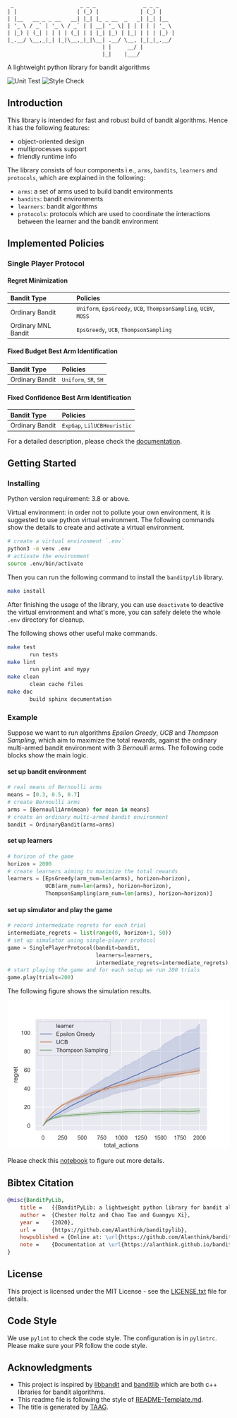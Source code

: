 ```
 _                     _ _ _               _ _ _     
| |                   | (_) |             | (_) |    
| |__   __ _ _ __   __| |_| |_ _ __  _   _| |_| |__  
| '_ \ / _` | '_ \ / _` | | __| '_ \| | | | | | '_ \ 
| |_) | (_| | | | | (_| | | |_| |_) | |_| | | | |_) |
|_.__/ \__,_|_| |_|\__,_|_|\__| .__/ \__, |_|_|_.__/ 
                              | |     __/ |          
                              |_|    |___/                
```

A lightweight python library for bandit algorithms

![Unit Test](https://github.com/Alanthink/banditpylib/workflows/Unit%20Test/badge.svg?branch=master) ![Style Check](https://github.com/Alanthink/banditpylib/workflows/Style%20Check/badge.svg?branch=master)

## Introduction

This library is intended for fast and robust build of bandit algorithms. Hence it has the following features:

* object-oriented design
* multiprocesses support
* friendly runtime info

The library consists of four components i.e., `arms`, `bandits`, `learners` and `protocols`, which are explained in the following:

* `arms`: a set of arms used to build bandit environments
* `bandits`: bandit environments
* `learners`: bandit algorithms
* `protocols`: protocols which are used to coordinate the interactions between the learner and the bandit environment

## Implemented Policies

### Single Player Protocol

#### Regret Minimization

| Bandit Type | Policies |
|     :---      |      :--- |
| Ordinary Bandit   | `Uniform`, `EpsGreedy`, `UCB`, `ThompsonSampling`, `UCBV`, `MOSS` |
| Ordinary MNL Bandit   | `EpsGreedy`, `UCB`, `ThompsonSampling` |

#### Fixed Budget Best Arm Identification

| Bandit Type | Policies |
|     :---      |      :--- |
| Ordinary Bandit   | `Uniform`, `SR`, `SH`|

#### Fixed Confidence Best Arm Identification

| Bandit Type | Policies |
|     :---      |      :--- |
| Ordinary Bandit   | `ExpGap`, `LilUCBHeuristic`|

For a detailed description, please check the [documentation](https://alanthink.github.io/banditpylib-doc/).

## Getting Started

### Installing

Python version requirement: 3.8 or above.

Virtual environment: in order not to pollute your own environment, it is suggested to use python virtual environment. The following commands show the details to create and activate a virtual environment.

```bash
# create a virtual environment `.env`
python3 -m venv .env
# activate the environment
source .env/bin/activate
```

Then you can run the following command to install the `banditpylib` library.

```bash
make install
```

After finishing the usage of the library, you can use `deactivate` to deactive the virtual environment and what's more, you can safely delete the whole `.env` directory for cleanup.

The following shows other useful make commands.

```bash
make test
       run tests
make lint
       run pylint and mypy
make clean
       clean cache files
make doc
       build sphinx documentation
```

### Example

Suppose we want to run algorithms *Epsilon Greedy*, *UCB* and *Thompson Sampling*, which aim to maximize the total rewards, against the ordinary multi-armed bandit environment with 3 *Bernoulli* arms. The following code blocks show the main logic. 

#### set up bandit environment

```python
# real means of Bernoulli arms
means = [0.3, 0.5, 0.7]
# create Bernoulli arms
arms = [BernoulliArm(mean) for mean in means]
# create an ordinary multi-armed bandit environment
bandit = OrdinaryBandit(arms=arms)
```

#### set up learners

```python
# horizon of the game
horizon = 2000
# create learners aiming to maximize the total rewards
learners = [EpsGreedy(arm_num=len(arms), horizon=horizon),
            UCB(arm_num=len(arms), horizon=horizon),
            ThompsonSampling(arm_num=len(arms), horizon=horizon)]
```

#### set up simulator and play the game

```python
# record intermediate regrets for each trial
intermediate_regrets = list(range(0, horizon+1, 50))
# set up simulator using single-player protocol
game = SinglePlayerProtocol(bandit=bandit,
                            learners=learners,
                            intermediate_regrets=intermediate_regrets)
# start playing the game and for each setup we run 200 trials
game.play(trials=200)
```

The following figure shows the simulation results.

![output example](example.jpg)

Please check this [notebook](examples/ordinary_bandit.ipynb) to figure out more details.

## Bibtex Citation

```BibTeX
@misc{BanditPyLib,
    title =   {{BanditPyLib: a lightweight python library for bandit algorithms}},
    author =  {Chester Holtz and Chao Tao and Guangyu Xi},
    year =    {2020},
    url =     {https://github.com/Alanthink/banditpylib},
    howpublished = {Online at: \url{https://github.com/Alanthink/banditpylib}},
    note =    {Documentation at \url{https://alanthink.github.io/banditpylib-doc}}
}
```

## License

This project is licensed under the MIT License - see the [LICENSE.txt](LICENSE.txt) file for details.


## Code Style

We use `pylint` to check the code style. The configuration is in `pylintrc`. Please make sure your PR follow the code style.

## Acknowledgments

* This project is inspired by [libbandit](https://github.com/tor/libbandit) and [banditlib](https://github.com/jkomiyama/banditlib) which are both c++ libraries for bandit algorithms.
* This readme file is following the style of [README-Template.md](https://gist.github.com/PurpleBooth/109311bb0361f32d87a2).
* The title is generated by [TAAG](http://patorjk.com/software/taag/#p=display&f=Graffiti&t=Type%20Something%20).
